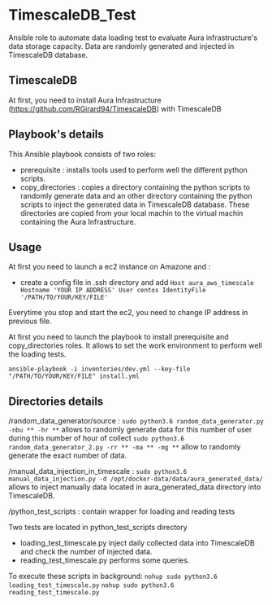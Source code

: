 # TimescaleDB_Test

Ansible role to automate data loading test to evaluate Aura infrastructure's data storage capacity. 
Data are randomly generated and injected in TimescaleDB database.

## TimescaleDB

At first, you need to install Aura Infrastructure (https://github.com/RGirard94/TimescaleDB) with TimescaleDB

## Playbook's details

This Ansible playbook consists of two roles:
  - prerequisite : installs tools used to perform well the different python scripts.
  - copy_directories : copies a directory containing the python scripts to randomly generate data and an other directory
                       containing the python scripts to inject the generated data in TimescaleDB database. These directories are copied from your local machin to the virtual machin containing the Aura Infrastructure.
                    
## Usage

At first you need to launch a ec2 instance on Amazone and :
  - create a config file in .ssh directory and add 
  `Host aura_aws_timescale
    Hostname 'YOUR IP ADDRESS'
    User centos
    IdentityFile '/PATH/TO/YOUR/KEY/FILE'`
    
Everytime you stop and start the ec2, you need to change IP address in previous file.

At first you need to launch the playbook to install prerequisite and copy_directories roles. It allows to set the work environment to perform well the loading tests.

`ansible-playbook -i inventories/dev.yml --key-file "/PATH/TO/YOUR/KEY/FILE" install.yml`
                   
## Directories details

/random_data_generator/source : `sudo python3.6 random_data_generator.py -nbu ** -hr **` allows to randomly generate data for this number of user during this number of hour of collect
                        `sudo python3.6 random_data_generator_2.py -rr ** -ma ** -mg **` allow to randomly generate the exact number of data.
             
/manual_data_injection_in_timescale : `sudo python3.6 manual_data_injection.py -d /opt/docker-data/data/aura_generated_data/` allows to inject manually data located in aura_generated_data directory into TimescaleDB.

/python_test_scripts : contain wrapper for loading and reading tests

Two tests are located in python_test_scripts directory
  - loading_test_timescale.py inject daily collected data into TimescaleDB and check the number of injected data.
  - reading_test_timescale.py performs some queries.
  
To execute these scripts in background:
 `nohup sudo python3.6 loading_test_timescale.py`
 `nohup sudo python3.6 reading_test_timescale.py`
